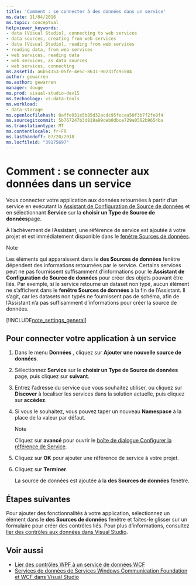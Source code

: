 ```yaml
---
title: 'Comment : se connecter à des données dans un service'
ms.date: 11/04/2016
ms.topic: conceptual
helpviewer_keywords:
- data [Visual Studio], connecting to web services
- data sources, creating from web services
- data [Visual Studio], reading from web services
- reading data, from web services
- web services, reading data
- web services, as data sources
- web services, connecting
ms.assetid: a6b54353-05fe-4e5c-8631-90231fc95504
author: gewarren
ms.author: gewarren
manager: douge
ms.prod: visual-studio-dev15
ms.technology: vs-data-tools
ms.workload:
- data-storage
ms.openlocfilehash: 0affe931e5b85d32acdc95fecaa50f3b7f2fe8f4
ms.sourcegitcommit: 5b767247b3d819a99deb0dbce729a0562b9654ba
ms.translationtype: MT
ms.contentlocale: fr-FR
ms.lasthandoff: 07/20/2018
ms.locfileid: "39175697"
---
```

# <a name="how-to-connect-to-data-in-a-service"></a>Comment : se connecter aux données dans un service

Vous connectez votre application aux données retournées à partir d’un service en exécutant la [Assistant de Configuration de Source de données](../data-tools/media/data-source-configuration-wizard.png) et en sélectionnant **Service** sur la **choisir un Type de Source de données**page.

À l’achèvement de l’Assistant, une référence de service est ajoutée à votre projet et est immédiatement disponible dans le [fenêtre Sources de données](add-new-data-sources.md).

> [!NOTE]
> Les éléments qui apparaissent dans le **des Sources de données** fenêtre dépendent des informations retournées par le service. Certains services peut ne pas fournissent suffisamment d’informations pour le **Assistant de Configuration de Source de données** pour créer des objets pouvant être liés. Par exemple, si le service retourne un dataset non typé, aucun élément ne s’affichent dans le **fenêtre Sources de données** à la fin de l’Assistant. Il s’agit, car les datasets non typés ne fournissent pas de schéma, afin de l’Assistant n’a pas suffisamment d’informations pour créer la source de données.

[!INCLUDE[note_settings_general](../data-tools/includes/note_settings_general_md.md)]

## <a name="to-connect-your-application-to-a-service"></a>Pour connecter votre application à un service

1.  Dans le menu **Données** , cliquez sur **Ajouter une nouvelle source de données**.

2.  Sélectionnez **Service** sur le **choisir un Type de Source de données** page, puis cliquez sur **suivant**.

3.  Entrez l’adresse du service que vous souhaitez utiliser, ou cliquez sur **Discover** à localiser les services dans la solution actuelle, puis cliquez sur **accédez**.

4.  Si vous le souhaitez, vous pouvez taper un nouveau **Namespace** à la place de la valeur par défaut.

    > [!NOTE]
    > Cliquez sur **avancé** pour ouvrir le [boîte de dialogue Configurer la référence de Service](../data-tools/configure-service-reference-dialog-box.md).

5.  Cliquez sur **OK** pour ajouter une référence de service à votre projet.

6.  Cliquez sur **Terminer**.

     La source de données est ajoutée à la **des Sources de données** fenêtre.

## <a name="next-steps"></a>Étapes suivantes

Pour ajouter des fonctionnalités à votre application, sélectionnez un élément dans le **des Sources de données** fenêtre et faites-le glisser sur un formulaire pour créer des contrôles liés. Pour plus d’informations, consultez [lier des contrôles aux données dans Visual Studio](../data-tools/bind-controls-to-data-in-visual-studio.md).

## <a name="see-also"></a>Voir aussi

- [Lier des contrôles WPF à un service de données WCF](../data-tools/bind-wpf-controls-to-a-wcf-data-service.md)
- [Services de données de Services Windows Communication Foundation et WCF dans Visual Studio](../data-tools/windows-communication-foundation-services-and-wcf-data-services-in-visual-studio.md)